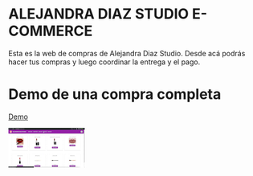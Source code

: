 # ALEJANDRA DIAZ STUDIO E-COMMERCE

Esta es la web de compras de Alejandra Diaz Studio.
Desde acá podrás hacer tus compras y luego coordinar la entrega y el pago. 


# Demo de una compra completa 

[Demo](https://github.com/martingd77/ads-ecommerce/blob/master/public/DemoCompra.gif)

![Demo](https://github.com/martingd77/ads-ecommerce/blob/master/public/DemoCompra.gif)


